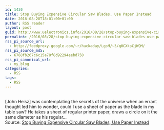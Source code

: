 ```yaml
---
id: 1430
title: Stop Buying Expensive Circular Saw Blades, Use Paper Instead
date: 2016-08-28T18:01:00+01:00
author: RSS reader
layout: post
guid: http://www.uelectronics.info/2016/08/28/stop-buying-expensive-circular-saw-blades-use-paper-instead/
permalink: /2016/08/28/stop-buying-expensive-circular-saw-blades-use-paper-instead/
rss_pi_source_url:
  - http://feedproxy.google.com/~r/hackaday/LgoM/~3/q0CXkpCjWQM/
rss_pi_source_md5:
  - 6768fb267c6c15a78f8d92294eebd750
rss_pi_canonical_url:
  - my_blog
categories:
  - RSS
tags:
  - RSS
---
```

&#013;  
[John Heisz] was contemplating the secrets of the universe when an errant thought led him to wonder, could I use a sheet of paper as the blade in my table saw? He takes a sheet of regular printer paper, draws a circle on it the same diameter as his regular…&#013;  
Source: <a href="http://feedproxy.google.com/~r/hackaday/LgoM/~3/q0CXkpCjWQM/" target="_blank">Stop Buying Expensive Circular Saw Blades, Use Paper Instead</a>
